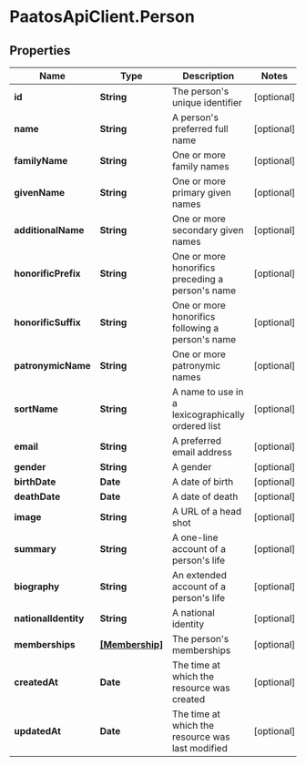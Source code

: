 # PaatosApiClient.Person

## Properties
Name | Type | Description | Notes
------------ | ------------- | ------------- | -------------
**id** | **String** | The person&#39;s unique identifier | [optional] 
**name** | **String** | A person&#39;s preferred full name | [optional] 
**familyName** | **String** | One or more family names | [optional] 
**givenName** | **String** | One or more primary given names | [optional] 
**additionalName** | **String** | One or more secondary given names | [optional] 
**honorificPrefix** | **String** | One or more honorifics preceding a person&#39;s name | [optional] 
**honorificSuffix** | **String** | One or more honorifics following a person&#39;s name | [optional] 
**patronymicName** | **String** | One or more patronymic names | [optional] 
**sortName** | **String** | A name to use in a lexicographically ordered list | [optional] 
**email** | **String** | A preferred email address | [optional] 
**gender** | **String** | A gender | [optional] 
**birthDate** | **Date** | A date of birth | [optional] 
**deathDate** | **Date** | A date of death | [optional] 
**image** | **String** | A URL of a head shot | [optional] 
**summary** | **String** | A one-line account of a person&#39;s life | [optional] 
**biography** | **String** | An extended account of a person&#39;s life | [optional] 
**nationalIdentity** | **String** | A national identity | [optional] 
**memberships** | [**[Membership]**](Membership.md) | The person&#39;s memberships | [optional] 
**createdAt** | **Date** | The time at which the resource was created | [optional] 
**updatedAt** | **Date** | The time at which the resource was last modified | [optional] 


